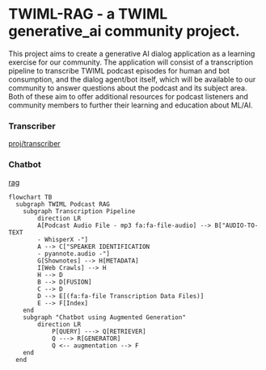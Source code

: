 # TWIML-RAG - a TWIML generative_ai community project.

This project aims to create a generative AI dialog application as a learning exercise for our community. The application will consist of a transcription pipeline to transcribe TWIML podcast episodes for human and bot consumption, and the dialog agent/bot itself, which will be available to our community to answer questions about the podcast and its subject area. Both of these aim to offer additional resources for podcast listeners and community members to further their learning and education about ML/AI.

### Transcriber
[proj/transcriber](proj/transcriber)

### Chatbot
[rag](proj/rag)

```mermaid
flowchart TB
  subgraph TWIML Podcast RAG
    subgraph Transcription Pipeline
        direction LR
        A[Podcast Audio File - mp3 fa:fa-file-audio] --> B["AUDIO-TO-TEXT
        - WhisperX -"]
        A --> C["SPEAKER IDENTIFICATION
        - pyannote.audio -"]
        G[Shownotes] --> H[METADATA]
        I[Web Crawls] --> H
        H --> D
        B --> D[FUSION]
        C --> D
        D --> E[(fa:fa-file Transcription Data Files)]
        E --> F[Index]
    end
    subgraph "Chatbot using Augmented Generation"
        direction LR
            P[QUERY] ---> Q[RETRIEVER]
            Q ---> R[GENERATOR]
            Q <-- augmentation --> F
    end
  end
```
